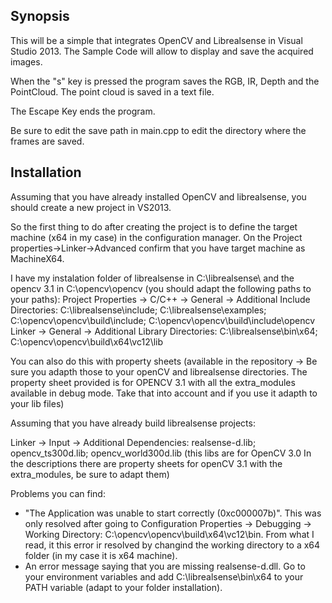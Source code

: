 ## Synopsis

This will be a simple that integrates OpenCV and Librealsense in Visual Studio 2013. The Sample Code will allow to display and save the acquired images. 

When the "s" key is pressed the program saves the RGB, IR, Depth and the PointCloud. The point cloud is saved in a text file. 

The Escape Key ends the program.

Be sure to edit the save path in main.cpp to edit the directory where the frames are saved.

## Installation

Assuming that you have already installed OpenCV and librealsense, you should create a new project in VS2013. 

So the first thing to do after creating the project is to define the target machine (x64 in my case) in the configuration manager. 
On the Project properties->Linker->Advanced confirm that you have target machine as MachineX64. 


I have my instalation folder of librealsense in C:\librealsense\ and the opencv 3.1 in C:\opencv\opencv (you should adapt the following paths to your paths):
Project Properties -> C/C++ -> General -> Additional Include Directories: C:\librealsense\include; C:\librealsense\examples; C:\opencv\opencv\build\include; C:\opencv\opencv\build\include\opencv
Linker -> General -> Additional Library Directories: C:\librealsense\bin\x64; C:\opencv\opencv\build\x64\vc12\lib

You can also do this with property sheets (available in the repository -> Be sure you adapth those to your openCV and librealsense directories. The property sheet provided is for OPENCV 3.1 with all the extra_modules available in debug mode. Take that into account and if you use it adapth to your lib files)

Assuming that you have already build librealsense projects:

Linker -> Input -> Additional Dependencies: realsense-d.lib; opencv_ts300d.lib; opencv_world300d.lib (this libs are for OpenCV 3.0 In the descriptions there are property sheets for openCV 3.1 with the extra_modules, be sure to adapt them)

Problems you can find:

- "The Application was unable to start correctly (0xc000007b)". This was only resolved after going to Configuration Properties -> Debugging -> Working Directory: C:\opencv\opencv\build\x64\vc12\bin. From what I read, it this error ir resolved by changind the working directory to a x64 folder (in my case it is x64 machine).
- An error message saying that you are missing realsense-d.dll. Go to your environment variables and add C:\librealsense\bin\x64 to your PATH variable (adapt to your folder installation). 



